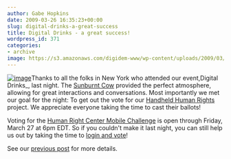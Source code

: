```yaml
---
author: Gabe Hopkins
date: 2009-03-26 16:35:23+00:00
slug: digital-drinks-a-great-success
title: Digital Drinks - a great success!
wordpress_id: 371
categories:
- archive
image: https://s3.amazonaws.com/digidem-www/wp-content/uploads/2009/03/abbymac-vote-224x300.jpg
---
```


[![image](https://s3.amazonaws.com/digidem-www/wp-content/uploads/2009/03/abbymac-vote-224x300.jpg)](https://s3.amazonaws.com/digidem-www/wp-content/uploads/2009/03/abbymac-vote.jpg)Thanks to all the folks in New York who attended our event,Digital Drinks_, last night. The [Sunburnt Cow](http://www.thesunburntcow.com/) provided the perfect atmosphere, allowing for great interactions and conversations. Most importantly we met our goal for the night: To get out the vote for our [Handheld Human Rights](http://www.netsquared.org/projects/handheld-human-rights) project. We appreciate everyone taking the time to cast their ballots!

Voting for the [Human Right Center Mobile Challenge](http://www.netsquared.org/hrc-ucb) is open through Friday, March 27 at 6pm EDT. So if you couldn't make it last night, you can still help us out by taking the time to [login and vote](http://netsquared.org/hrc-ucb/vote)!

See our [previous post](http://www.dtwo.org/2009/03/23/vote-for-us-in-the-human-rights-center-mobile-challenge/) for more details.
